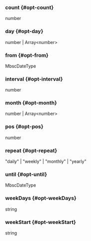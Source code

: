 ### count {#opt-count}

number


### day {#opt-day}

number &#124; Array&lt;number&gt;


### from {#opt-from}

MbscDateType


### interval {#opt-interval}

number


### month {#opt-month}

number &#124; Array&lt;number&gt;


### pos {#opt-pos}

number


### repeat {#opt-repeat}

"daily" &#124; "weekly" &#124; "monthly" &#124; "yearly"


### until {#opt-until}

MbscDateType


### weekDays {#opt-weekDays}

string


### weekStart {#opt-weekStart}

string

